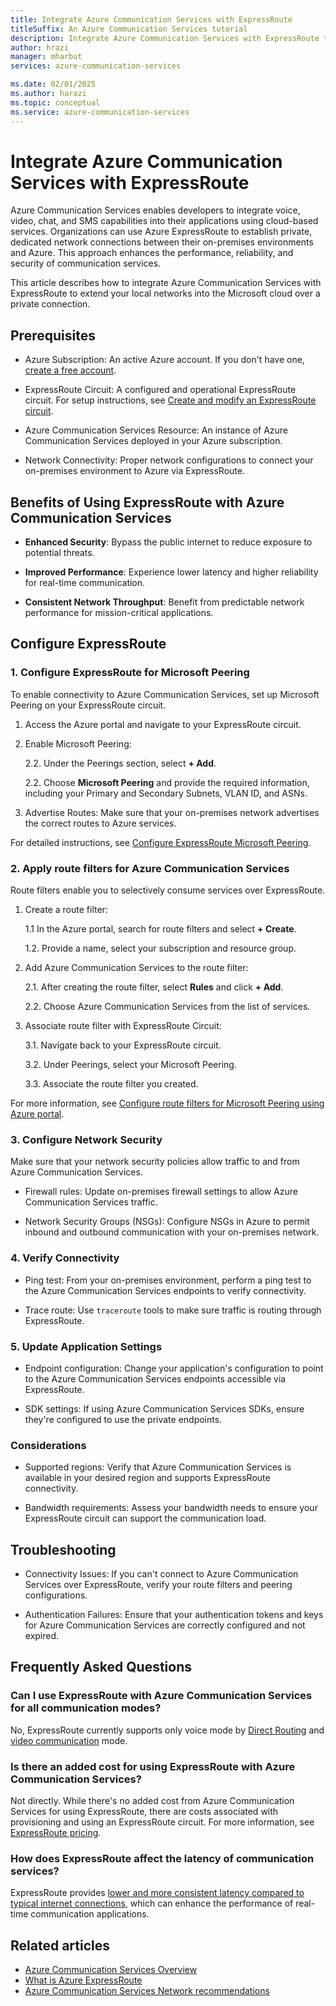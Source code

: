 ```yaml
---
title: Integrate Azure Communication Services with ExpressRoute
titleSuffix: An Azure Communication Services tutorial
description: Integrate Azure Communication Services with ExpressRoute to extend your local networks into the Microsoft cloud over a private connection.
author: hrazi
manager: mharbut
services: azure-communication-services

ms.date: 02/01/2025
ms.author: harazi
ms.topic: conceptual 
ms.service: azure-communication-services
---
```


# Integrate Azure Communication Services with ExpressRoute

Azure Communication Services enables developers to integrate voice, video, chat, and SMS capabilities into their applications using cloud-based services. Organizations can use Azure ExpressRoute to establish private, dedicated network connections between their on-premises environments and Azure. This approach enhances the performance, reliability, and security of communication services. 

This article describes how to integrate Azure Communication Services with ExpressRoute to extend your local networks into the Microsoft cloud over a private connection.

## Prerequisites 

- Azure Subscription: An active Azure account. If you don't have one, [create a free account](https://azure.microsoft.com/free/). 

- ExpressRoute Circuit: A configured and operational ExpressRoute circuit. For setup instructions, see [Create and modify an ExpressRoute circuit](/azure/expressroute/expressroute-howto-circuit-portal-resource-manager). 

- Azure Communication Services Resource: An instance of Azure Communication Services deployed in your Azure subscription. 

- Network Connectivity: Proper network configurations to connect your on-premises environment to Azure via ExpressRoute.

## Benefits of Using ExpressRoute with Azure Communication Services 

- **Enhanced Security**: Bypass the public internet to reduce exposure to potential threats. 

- **Improved Performance**: Experience lower latency and higher reliability for real-time communication. 

- **Consistent Network Throughput**: Benefit from predictable network performance for mission-critical applications.

## Configure ExpressRoute 

### 1. Configure ExpressRoute for Microsoft Peering 

To enable connectivity to Azure Communication Services, set up Microsoft Peering on your ExpressRoute circuit. 

1. Access the Azure portal and navigate to your ExpressRoute circuit. 

2. Enable Microsoft Peering: 

   2.2. Under the Peerings section, select **+ Add**. 

   2.2. Choose **Microsoft Peering** and provide the required information, including your Primary and Secondary Subnets, VLAN ID, and ASNs.

3. Advertise Routes: Make sure that your on-premises network advertises the correct routes to Azure services.

For detailed instructions, see [Configure ExpressRoute Microsoft Peering](/azure/expressroute/how-to-routefilter-portal). 

 ### 2. Apply route filters for Azure Communication Services 

Route filters enable you to selectively consume services over ExpressRoute. 

1. Create a route filter: 

   1.1 In the Azure portal, search for route filters and select **+ Create**. 

   1.2. Provide a name, select your subscription and resource group. 

2. Add Azure Communication Services to the route filter: 

   2.1. After creating the route filter, select **Rules** and click **+ Add**. 

   2.2. Choose Azure Communication Services from the list of services. 

3. Associate route filter with ExpressRoute Circuit: 

   3.1. Navigate back to your ExpressRoute circuit. 

   3.2. Under Peerings, select your Microsoft Peering. 

   3.3. Associate the route filter you created. 

For more information, see [Configure route filters for Microsoft Peering using Azure portal](/azure/expressroute/how-to-routefilter-portal). 

### 3. Configure Network Security 

Make sure that your network security policies allow traffic to and from Azure Communication Services. 

   - Firewall rules: Update on-premises firewall settings to allow Azure Communication Services traffic. 

   - Network Security Groups (NSGs): Configure NSGs in Azure to permit inbound and outbound communication with your on-premises network. 

### 4. Verify Connectivity 

- Ping test: From your on-premises environment, perform a ping test to the Azure Communication Services endpoints to verify connectivity. 

- Trace route: Use `traceroute` tools to make sure traffic is routing through ExpressRoute. 

### 5. Update Application Settings 

- Endpoint configuration: Change your application's configuration to point to the Azure Communication Services endpoints accessible via ExpressRoute. 

- SDK settings: If using Azure Communication Services SDKs, ensure they're configured to use the private endpoints. 

### Considerations 

- Supported regions: Verify that Azure Communication Services is available in your desired region and supports ExpressRoute connectivity. 

- Bandwidth requirements: Assess your bandwidth needs to ensure your ExpressRoute circuit can support the communication load. 

## Troubleshooting 

- Connectivity Issues: If you can't connect to Azure Communication Services over ExpressRoute, verify your route filters and peering configurations. 

- Authentication Failures: Ensure that your authentication tokens and keys for Azure Communication Services are correctly configured and not expired. 

## Frequently Asked Questions 

### Can I use ExpressRoute with Azure Communication Services for all communication modes? 

No, ExpressRoute currently supports only voice mode by [Direct Routing](../concepts/telephony/direct-routing-provisioning.md) and [video communication](../concepts/voice-video-calling/calling-sdk-features.md) mode. 

### Is there an added cost for using ExpressRoute with Azure Communication Services? 

Not directly. While there's no added cost from Azure Communication Services for using ExpressRoute, there are costs associated with provisioning and using an ExpressRoute circuit. For more information, see [ExpressRoute pricing](https://azure.microsoft.com/pricing/details/expressroute/).

### How does ExpressRoute affect the latency of communication services? 

ExpressRoute provides [lower and more consistent latency compared to typical internet connections](/azure/expressroute/expressroute-faqs#what-are-the-benefits-of-using-expressroute-and-private-network-connections), which can enhance the performance of real-time communication applications.

## Related articles

- [Azure Communication Services Overview](../overview.md) 
- [What is Azure ExpressRoute](/azure/expressroute/expressroute-introduction)
- [Azure Communication Services Network recommendations](../concepts/voice-video-calling/network-requirements.md)
